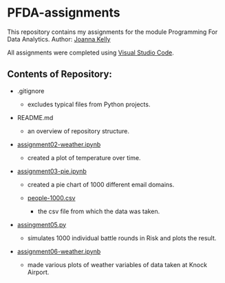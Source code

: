 # PFDA-assignments

This repository contains my assignments for the module Programming For Data Analytics.
Author: [Joanna Kelly](https://github.com/Shmoooe)

All assignments were completed using [Visual Studio Code](https://code.visualstudio.com/download).

## Contents of Repository:

- .gitignore 
    - excludes typical files from Python projects.

- README.md
    - an overview of repository structure.

- [assignment02-weather.ipynb](https://github.com/Shmoooe/PFDA-assignments/blob/main/assignment2-weather.ipynb)
    - created a plot of temperature over time.

- [assignment03-pie.ipynb](https://github.com/Shmoooe/PFDA-assignments/blob/main/assignment03-pie.ipynb)
    - created a pie chart of 1000 different email domains.

    - [people-1000.csv](https://github.com/Shmoooe/PFDA-assignments/blob/main/people-1000.csv)
        - the csv file from which the data was taken.

- [assingment05.py](https://github.com/Shmoooe/PFDA-assignments/blob/main/assignment05.py)
    - simulates 1000 individual battle rounds in Risk and plots the result.

- [assignment06-weather.ipynb](https://github.com/Shmoooe/PFDA-assignments/blob/main/assignment_6_Weather.ipynb)
    - made various plots of weather variables of data taken at Knock Airport.